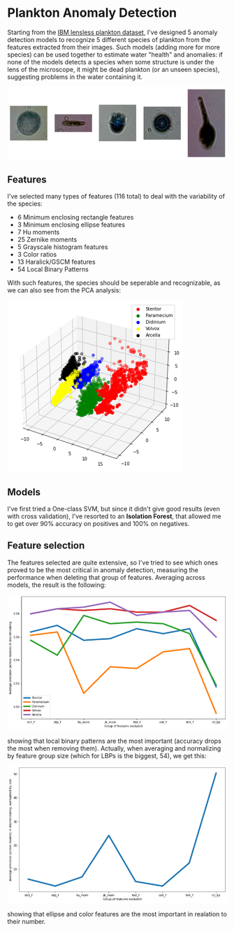 # Plankton Anomaly Detection
Starting from the [IBM lensless plankton dataset](https://ibm.ent.box.com/v/PlanktonData), I've designed 5 anomaly detection models to recognize 5 different species of plankton from the features extracted from their images. Such models (adding more for more species) can be used together to estimate water "health" and anomalies: if none of the models detects a species when some structure is under the lens of the microscope, it might be dead plankton (or an unseen species), suggesting problems in the water containing it.


![Plankton species](imgs/plankton.png)
## Features
I've selected many types of features (116 total) to deal with the variability of the species:
-   6 Minimum enclosing rectangle features
-   3 Minimum enclosing ellipse features
-   7 Hu moments
-   25 Zernike moments
-   5 Grayscale histogram features
-   3 Color ratios
-   13 Haralick/GSCM features
-   54 Local Binary Patterns

With such features, the species should be seperable and recognizable, as we can also see from the PCA analysis:


![PCA on plankton features](imgs/pca.png)
## Models
I've first tried a One-class SVM, but since it didn't give good results (even with cross validation), I've resorted to an **Isolation Forest**, that allowed me to get over 90% accuracy on positives and 100% on negatives.
## Feature selection
The features selected are quite extensive, so I've tried to see which ones proved to be the most critical in anomaly detection, measuring the performance when deleting that group of features. Averaging across models, the result is the following:


![Importance of feature groups](imgs/plot1.png)

showing that local binary patterns are the most important (accuracy drops the most when removing them). Actually, when averaging and normalizing by feature group size (which for LBPs is the biggest, 54), we get this:


![Importance of feature groups](imgs/plot2.png)

showing that ellipse and color features are the most important in realation to their number.
